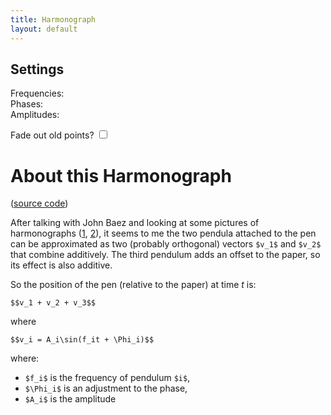 ```yaml
---
title: Harmonograph
layout: default
---
```


<link href="/libraries/nouislider/jquery.nouislider.min.css" rel="stylesheet">

<script src="/libraries/nouislider/jquery.nouislider.all.min.js"></script>

<script src="http://d3js.org/d3.v3.min.js" charset="utf-8"></script>
<script src="sylvester.js" charset="utf-8"></script>





<style>
 .chart {
  font-family: Arial, sans-serif;
  font-size: 10px;
}
.axis path, .axis line {
  fill: none;
  stroke: #000;
  shape-rendering: crispEdges;
}
.bar {
  fill: red;
}
#lissijous {  
  padding-top: 30px;  
  padding-right: 10px;  
  padding-bottom: 10px;  
  padding-left: 10px;  
}  
</style>

<script>
function clear() {
  svg.selectAll("*").remove()
}
</script>


<div>
    <div id="harmonograph"></div>
    <h2>Settings</h2>
    Frequencies:
    <div id="frequency_text_inputs"></div>
    <div id="frequency_inputs"></div>
    Phases:
    <div id="phase_text_inputs"></div>
    <div id="phase_inputs"></div>
    Amplitudes:
    <div id="amplitude_text_inputs"></div>
    <div id="amplitude_inputs"></div>

  Fade out old points? <input type="checkbox" id="fade"></p>

</div>

<div></div>
<script src="harmonograph.js" charset="utf-8"></script>

# About this Harmonograph

([source code](https://github.com/dchudz/dchudz.github.io/blob/master/harmonograph/harmonograph.js))

After talking with John Baez and looking at some pictures of harmonographs ([1](https://anitachowdry.wordpress.com/2014/07/11/iron-genie-at-the-museum-of-the-history-of-science-oxford/), [2](http://www.karlsims.com/harmonograph/)), it seems to me the two pendula attached to the pen can be approximated as two (probably orthogonal) vectors `$v_1$` and `$v_2$` that combine additively. The third pendulum adds an offset to the paper, so its effect is also additive.

So the position of the pen (relative to the paper) at time $t$ is:

`$$v_1 + v_2 + v_3$$`

where 

`$$v_i = A_i\sin(f_it + \Phi_i)$$`

where:

- `$f_i$` is the frequency of pendulum `$i$`,
-  `$\Phi_i$` is an adjustment to the phase,
-  `$A_i$` is the amplitude